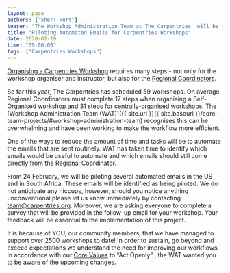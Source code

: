 ```yaml
---
layout: page
authors: ["Sher! Hurt"]
teaser: "The Workshop Administration Team at The Carpentries  will be testing a new workflow from February 24"
title: "Piloting Automated Emails for Carpentries Workshops"
date: 2020-02-19
time: "09:00:00"
tags: ["Carpentries Workshops"]
---
```


[Organising a Carpentries Workshop](https://carpentries.org/workshops/#workshop-organising) requires many steps - not only for the workshop organiser and instructor, but also for the [Regional Coordinators](https://carpentries.org/regionalcoordinators/). 

So far this year, The Carpentries has scheduled 59 workshops. On average, Regional Coordinators must complete 17 steps when organising a Self-Organised workshop and 31 steps for centrally-organised workshops. The [Workshop Administration Team (WAT)]({{ site.url }}{{ site.baseurl }}/core-team-projects/#workshop-administration-team) recognises this can be overwhelming and have been working to make the workflow more efficient. 

One of the ways to reduce the amount of time and tasks will be to automate the emails that are sent routinely. WAT has taken time to identify which emails would be useful to automate and which emails should still come directly from the Regional Coordinator. 

From 24 February, we will be piloting several automated emails in the US and in South Africa. These emails will be identified as being piloted. We do not anticipate any hiccups, however, should you notice anything unconventional please let us know immediately by contacting [team@carpentries.org](mailto:team@carpentries.org). Moreover, we are asking everyone to complete a survey that will be provided in the follow-up email for your workshop. Your feedback will be essential to the implementation of this project. 

It is because of YOU, our community members, that we have managed to support over 2500 workshops to date! In order to sustain, go beyond and exceed expectations we understand the need for improving our workflows. In accordance with our [Core Values](https://carpentries.org/values/) to “Act Openly” , the WAT wanted you to be aware of the upcoming changes.  
